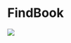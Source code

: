# FindBook
![](https://circleci.com/gh/michal-chojnacki/FindBook.svg?style=shield&circle-token=:circle-token)